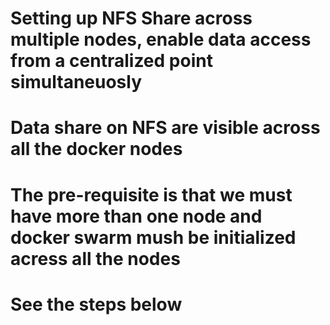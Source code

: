 # Setting up NFS Share across multiple nodes, enable data access from a centralized point simultaneuosly # 
# Data share on NFS are visible across all the docker  nodes #
# The pre-requisite is that we must have more than one node and docker swarm mush be initialized acress all the nodes #
# See the steps below #
